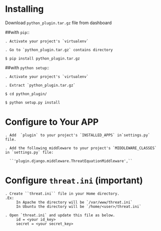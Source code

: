 Installing
=================
Download `python_plugin.tar.gz` file from dashboard

##with ``pip``::

    . Activate your project's `virtualenv`
    
    . Go to `python_plugin.tar.gz` contains directory
    
    $ pip install python_plugin.tar.gz

##with ``python setup``::

    . Activate your project's `virtualenv`
    
    . Extract `python_plugin.tar.gz`
    
    $ cd python_plugin/
    
    $ python setup.py install
 

Configure to Your APP
=================

    . Add  `plugin` to your project's `INSTALLED_APPS` in`settings.py` file.
    
    . Add the following middleware to your project's `MIDDLEWARE_CLASSES` in `settings.py` file:
    
      ``'plugin.django.middleware.ThreatEquationMiddleware',``
      
      
Configure ``threat.ini`` (important)
================= 

    . Create ``threat.ini`` file in your Home directory.
    .Ex:
         In Apache the directory will be `/var/www/threat.ini`
         In Ubuntu the directory will be `/home/<user>/threat.ini` 
    
    . Open `threat.ini` and update this file as below.
         id = <your id_key>
         secret = <your secret_key>



